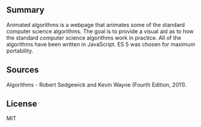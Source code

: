 ## Summary

Animated algorithms is a webpage that animates some of the standard computer science algorithms. The goal is to provide a visual aid as to how the standard computer science algorithms work in practice. All of the algorithms have been written in JavaScript. ES 5 was chosen for maximum portability. 

## Sources

Algorithms - Robert Sedgewick and Kevin Wayne (Fourth Edition, 2011). 

## License

MIT 